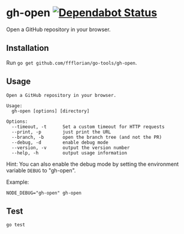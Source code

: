# gh-open [![Dependabot Status](https://api.dependabot.com/badges/status?host=github&repo=ffflorian/go-tools)](https://dependabot.com)

Open a GitHub repository in your browser.

## Installation

Run `go get github.com/ffflorian/go-tools/gh-open`.

## Usage

```
Open a GitHub repository in your browser.

Usage:
  gh-open [options] [directory]

Options:
  --timeout, -t      Set a custom timeout for HTTP requests
  --print, -p        just print the URL
  --branch, -b       open the branch tree (and not the PR)
  --debug, -d        enable debug mode
  --version, -v      output the version number
  --help, -h         output usage information
```

Hint: You can also enable the debug mode by setting the environment variable `DEBUG` to "gh-open".

Example:

```
NODE_DEBUG="gh-open" gh-open
```

## Test

```
go test
```
